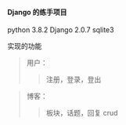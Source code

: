 #### Django 的练手项目

python 3.8.2
Django 2.0.7
sqlite3

实现的功能

>用户：
 >>注册，登录，登出

>博客：
 >>板块，话题，回复 crud
    

    